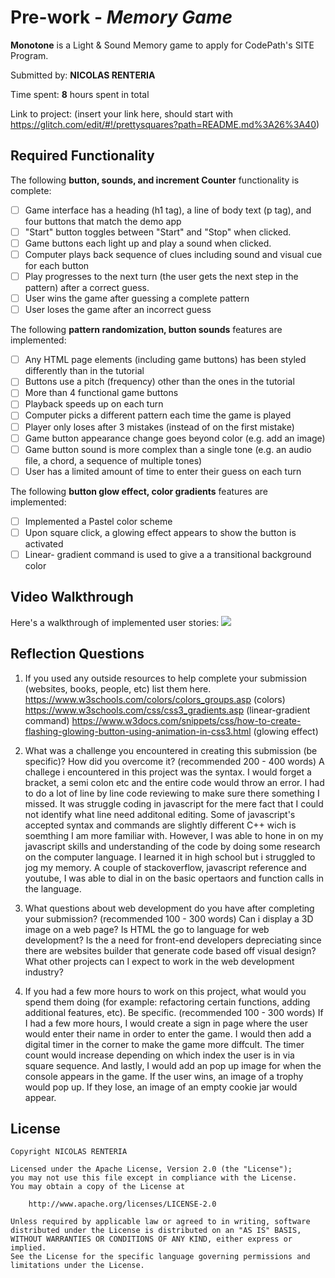 # Pre-work - *Memory Game*

**Monotone** is a Light & Sound Memory game to apply for CodePath's SITE Program. 

Submitted by: **NICOLAS RENTERIA**

Time spent: **8** hours spent in total

Link to project: (insert your link here, should start with https://glitch.com/edit/#!/prettysquares?path=README.md%3A26%3A40)

## Required Functionality

The following **button, sounds, and increment Counter** functionality is complete:

* [ ] Game interface has a heading (h1 tag), a line of body text (p tag), and four buttons that match the demo app
* [ ] "Start" button toggles between "Start" and "Stop" when clicked. 
* [ ] Game buttons each light up and play a sound when clicked. 
* [ ] Computer plays back sequence of clues including sound and visual cue for each button
* [ ] Play progresses to the next turn (the user gets the next step in the pattern) after a correct guess. 
* [ ] User wins the game after guessing a complete pattern
* [ ] User loses the game after an incorrect guess

The following **pattern randomization, button sounds** features are implemented:

* [ ] Any HTML page elements (including game buttons) has been styled differently than in the tutorial
* [ ] Buttons use a pitch (frequency) other than the ones in the tutorial
* [ ] More than 4 functional game buttons
* [ ] Playback speeds up on each turn
* [ ] Computer picks a different pattern each time the game is played
* [ ] Player only loses after 3 mistakes (instead of on the first mistake)
* [ ] Game button appearance change goes beyond color (e.g. add an image)
* [ ] Game button sound is more complex than a single tone (e.g. an audio file, a chord, a sequence of multiple tones)
* [ ] User has a limited amount of time to enter their guess on each turn

The following **button glow effect, color gradients** features are implemented:

- [ ] Implemented a Pastel color scheme
- [ ] Upon square click, a glowing effect appears to show the button is activated
- [ ] Linear- gradient command is used to give a a transitional background color

## Video Walkthrough

Here's a walkthrough of implemented user stories:
![](https://glitch.com/edit/#!/prettysquares?path=README.md%3A26%3A40)


## Reflection Questions
1. If you used any outside resources to help complete your submission (websites, books, people, etc) list them here. 
https://www.w3schools.com/colors/colors_groups.asp (colors)
https://www.w3schools.com/css/css3_gradients.asp (linear-gradient command)
https://www.w3docs.com/snippets/css/how-to-create-flashing-glowing-button-using-animation-in-css3.html (glowing effect)

2. What was a challenge you encountered in creating this submission (be specific)? How did you overcome it? (recommended 200 - 400 words) 
A challege i encountered in this project was the syntax. I would forget a bracket, a semi colon etc and the entire code would throw an error.
I had to do a lot of line by line code reviewing to make sure there something I missed. It was struggle coding in javascript for the mere fact that
I could not identify what line need additonal editing. Some of javascript's accepted syntax and commands are slightly
different C++ wich is soemthing I am more familiar with. However, I was able to hone in on my javascript skills and understanding 
of the code by doing some research on the computer language. I learned it in high school but i struggled to jog my memory. A couple of stackoverflow, 
javascript reference and youtube, I was able to dial in on the basic opertaors and function calls in the language. 

3. What questions about web development do you have after completing your submission? (recommended 100 - 300 words) 
Can i display a 3D image on a web page?
Is HTML the go to language for web development?
Is the a need for front-end developers depreciating since there are websites builder that generate code based off visual design?
What other projects can I expect to work in the web development industry?



4. If you had a few more hours to work on this project, what would you spend them doing (for example: refactoring certain functions, adding additional features, etc). Be specific. (recommended 100 - 300 words) 
If I had a few more hours, I would create a sign in page where the user would enter their name in order to enter the game.
I would then add a digital timer in the corner to make the game more diffcult. The timer count would increase depending on which index the user is in 
via square sequence. And lastly, I would add an pop up image for when the console appears in the game. If the user wins, an image 
of a trophy would pop up. If they lose, an image of an empty cookie jar would appear. 


## License

    Copyright NICOLAS RENTERIA

    Licensed under the Apache License, Version 2.0 (the "License");
    you may not use this file except in compliance with the License.
    You may obtain a copy of the License at

        http://www.apache.org/licenses/LICENSE-2.0

    Unless required by applicable law or agreed to in writing, software
    distributed under the License is distributed on an "AS IS" BASIS,
    WITHOUT WARRANTIES OR CONDITIONS OF ANY KIND, either express or implied.
    See the License for the specific language governing permissions and
    limitations under the License.